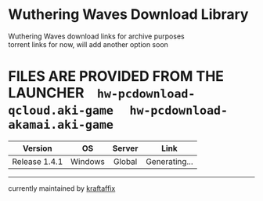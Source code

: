 # Wuthering Waves Download Library
Wuthering Waves download links for archive purposes \
torrent links for now, will add another option soon
# FILES ARE PROVIDED FROM THE LAUNCHER‎‎  ‎ ‎ ‎ `hw-pcdownload-qcloud.aki-game`‎ ‎ ‎ ‎ ‎ `hw-pcdownload-akamai.aki-game`
| Version | OS | Server | Link |
|:-------:|:--:|:------:|:----:|
| Release 1.4.1 | Windows | Global | Generating... |
___
currently maintained by [kraftaffix](https://github.com/KraftAffix)
